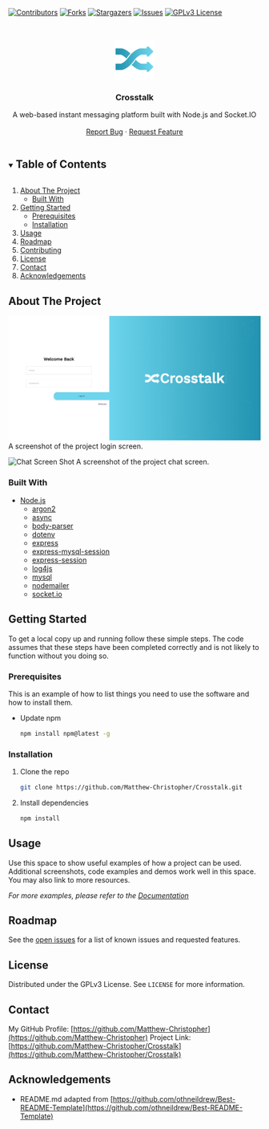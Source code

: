 <!--
*** Thanks for checking out the Best-README-Template. If you have a suggestion*** that would make this better, please fork the repo and create a pull request*** or simply open an issue with the tag "enhancement".*** Thanks again! Now go create something AMAZING! :D************ To avoid retyping too much info. Do a search and replace for the following:*** github_username, repo_name, twitter_handle, email, project_title, project_description
-->



<!-- PROJECT SHIELDS -->
<!--
*** I'm using markdown "reference style" links for readability.
*** Reference links are enclosed in brackets [ ] instead of parentheses ( ).
*** See the bottom of this document for the declaration of the reference variables
*** for contributors-url, forks-url, etc. This is an optional, concise syntax you may use.
*** https://www.markdownguide.org/basic-syntax/#reference-style-links
-->
[![Contributors][contributors-shield]][contributors-url]
[![Forks][forks-shield]][forks-url]
[![Stargazers][stars-shield]][stars-url]
[![Issues][issues-shield]][issues-url]
[![GPLv3 License][license-shield]][license-url]



<!-- PROJECT LOGO -->
<br />
<p align="center">
  <a href="https://github.com/Matthew-Christopher/Crosstalk">
    <img src="src/client/servable/img/LogoShaded.png" alt="Logo" width="80" height="80">
  </a>

  <h3 align="center">Crosstalk</h3>

  <p align="center">
    A web-based instant messaging platform built with Node.js and Socket.IO
    <br />
    <br />
    <a href="https://github.com/Matthew-Christopher/Crosstalk/issues">Report Bug</a>
    ·
    <a href="https://github.com/Matthew-Christopher/Crosstalk/issues">Request Feature</a>
  </p>
</p>



<!-- TABLE OF CONTENTS -->
<details open="open">
  <summary><h2 style="display: inline-block">Table of Contents</h2></summary>
  <ol>
    <li>
      <a href="#about-the-project">About The Project</a>
      <ul>
        <li><a href="#built-with">Built With</a></li>
      </ul>
    </li>
    <li>
      <a href="#getting-started">Getting Started</a>
      <ul>
        <li><a href="#prerequisites">Prerequisites</a></li>
        <li><a href="#installation">Installation</a></li>
      </ul>
    </li>
    <li><a href="#usage">Usage</a></li>
    <li><a href="#roadmap">Roadmap</a></li>
    <li><a href="#contributing">Contributing</a></li>
    <li><a href="#license">License</a></li>
    <li><a href="#contact">Contact</a></li>
    <li><a href="#acknowledgements">Acknowledgements</a></li>
  </ol>
</details>



<!-- ABOUT THE PROJECT -->
## About The Project

![Login Screen Shot][login-screenshot]
A screenshot of the project login screen.

![Chat Screen Shot][chat-screenshot]
A screenshot of the project chat screen.

### Built With

* [Node.js](https://nodejs.org/en/)
  * [argon2](https://www.npmjs.com/package/argon2)
  * [async](https://www.npmjs.com/package/async)
  * [body-parser](https://www.npmjs.com/package/body-parser)
  * [dotenv](https://www.npmjs.com/package/dotenv)
  * [express](https://www.npmjs.com/package/express)
  * [express-mysql-session](https://www.npmjs.com/package/express-mysql-session)
  * [express-session](https://www.npmjs.com/package/express-session)
  * [log4js](https://www.npmjs.com/package/log4js)
  * [mysql](https://www.npmjs.com/package/mysql)
  * [nodemailer](https://www.npmjs.com/package/nodemailer)
  * [socket.io](https://www.npmjs.com/package/socket.io)

<!-- GETTING STARTED -->
## Getting Started

To get a local copy up and running follow these simple steps. The code assumes that these steps have been completed correctly and is not likely to function without you doing so.

### Prerequisites

This is an example of how to list things you need to use the software and how to install them.
* Update npm
  ```sh
  npm install npm@latest -g
  ```

### Installation

1. Clone the repo
   ```sh
   git clone https://github.com/Matthew-Christopher/Crosstalk.git
   ```
2. Install dependencies
   ```sh
   npm install
   ```



<!-- USAGE EXAMPLES -->
## Usage

Use this space to show useful examples of how a project can be used. Additional screenshots, code examples and demos work well in this space. You may also link to more resources.

_For more examples, please refer to the [Documentation](https://example.com)_



<!-- ROADMAP -->
## Roadmap

See the [open issues](https://github.com/Matthew-Christopher/Crosstalk/issues) for a list of known issues and requested features.





<!-- LICENSE -->
## License

Distributed under the GPLv3 License. See `LICENSE` for more information.



<!-- CONTACT -->
## Contact

My GitHub Profile: [https://github.com/Matthew-Christopher](https://github.com/Matthew-Christopher)
Project Link: [https://github.com/Matthew-Christopher/Crosstalk](https://github.com/Matthew-Christopher/Crosstalk)


<!-- ACKNOWLEDGEMENTS -->
## Acknowledgements

* README.md adapted from [https://github.com/othneildrew/Best-README-Template](https://github.com/othneildrew/Best-README-Template)

<!-- MARKDOWN LINKS & IMAGES -->
<!-- https://www.markdownguide.org/basic-syntax/#reference-style-links -->
[contributors-shield]: https://img.shields.io/github/contributors/Matthew-Christopher/Crosstalk.svg?style=for-the-badge
[contributors-url]: https://github.com/Matthew-Christopher/Crosstalk/graphs/contributors
[forks-shield]: https://img.shields.io/github/forks/Matthew-Christopher/Crosstalk.svg?style=for-the-badge
[forks-url]: https://github.com/Matthew-Christopher/Crosstalk/network/members
[stars-shield]: https://img.shields.io/github/stars/Matthew-Christopher/Crosstalk.svg?style=for-the-badge
[stars-url]: https://github.com/Matthew-Christopher/Crosstalk/stargazers
[issues-shield]: https://img.shields.io/github/issues/Matthew-Christopher/Crosstalk.svg?style=for-the-badge
[issues-url]: https://github.com/Matthew-Christopher/Crosstalk/issues
[license-shield]: https://img.shields.io/github/license/Matthew-Christopher/Crosstalk.svg?style=for-the-badge
[license-url]: https://github.com/Matthew-Christopher/Crosstalk/blob/master/LICENSE.txt
[login-screenshot]: https://github.com/Matthew-Christopher/Crosstalk/blob/master/Documentation/Images/login.html.png?raw=true
[chat-screenshot]: https://github.com/Matthew-Christopher/Crosstalk/blob/master/Documentation/Images/chat.html.png?raw=true
